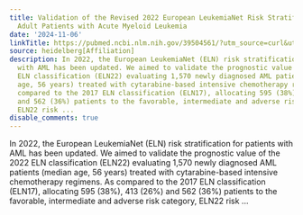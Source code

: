 ```yaml
---
title: Validation of the Revised 2022 European LeukemiaNet Risk Stratification in
  Adult Patients with Acute Myeloid Leukemia
date: '2024-11-06'
linkTitle: https://pubmed.ncbi.nlm.nih.gov/39504561/?utm_source=curl&utm_medium=rss&utm_campaign=pubmed-2&utm_content=1FakS-2QOkCT8HsMOQP1bCRQ4YzyumYOmxmF0moLsQ3dFB1E9V&fc=20220326224207&ff=20241106184430&v=2.18.0.post9+e462414
source: heidelberg[Affiliation]
description: In 2022, the European LeukemiaNet (ELN) risk stratification for patients
  with AML has been updated. We aimed to validate the prognostic value of the 2022
  ELN classification (ELN22) evaluating 1,570 newly diagnosed AML patients (median
  age, 56 years) treated with cytarabine-based intensive chemotherapy regimens. As
  compared to the 2017 ELN classification (ELN17), allocating 595 (38%), 413 (26%)
  and 562 (36%) patients to the favorable, intermediate and adverse risk category,
  ELN22 risk ...
disable_comments: true
---
```

In 2022, the European LeukemiaNet (ELN) risk stratification for patients with AML has been updated. We aimed to validate the prognostic value of the 2022 ELN classification (ELN22) evaluating 1,570 newly diagnosed AML patients (median age, 56 years) treated with cytarabine-based intensive chemotherapy regimens. As compared to the 2017 ELN classification (ELN17), allocating 595 (38%), 413 (26%) and 562 (36%) patients to the favorable, intermediate and adverse risk category, ELN22 risk ...